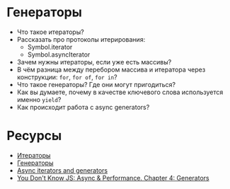 # Генераторы

* Что такое итераторы?
* Рассказать про протоколы итерирования:
  * Symbol.iterator
  * Symbol.asyncIterator
* Зачем нужны итераторы, если уже есть массивы? 
* В чём разница между перебором массива и итератора через конструкции: ```for```, ```for of```, ```for in```?
* Что такое генераторы? Где они могут пригодиться?
* Как вы думаете, почему в качестве ключевого слова используется именно `yield`?
* Как происходит работа с async generators?

# Ресурсы

* [Итераторы](https://learn.javascript.ru/iterable)
* [Генераторы](https://learn.javascript.ru/generators)
* [Async iterators and generators](https://javascript.info/async-iterators-generators)
* [You Don't Know JS: Async & Performance. Chapter 4: Generators](https://github.com/getify/You-Dont-Know-JS/blob/1st-ed/async%20%26%20performance/ch4.md)
